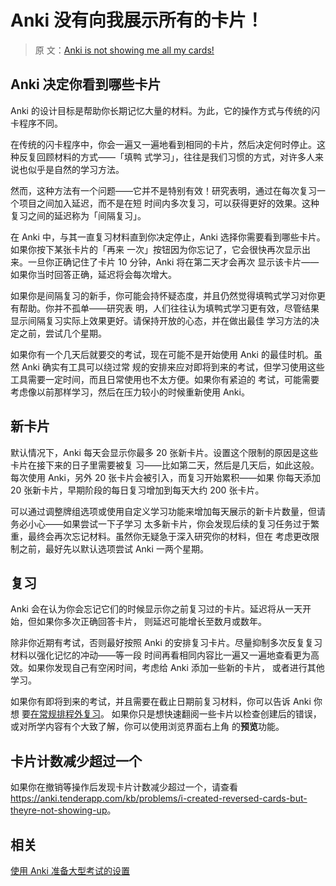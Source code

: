 # Anki 没有向我展示所有的卡片！

> 原
> 文：[Anki is not showing me all my cards!](https://faqs.ankiweb.net/anki-is-not-showing-me-all-my-cards.html)

<h2>Anki 决定你看到哪些卡片</h2>

Anki 的设计目标是帮助你长期记忆大量的材料。为此，它的操作方式与传统的闪卡程序不同。

在传统的闪卡程序中，你会一遍又一遍地看到相同的卡片，然后决定何时停止。这种反复回顾材料的方式——「填鸭
式学习」，往往是我们习惯的方式，对许多人来说也似乎是自然的学习方法。

然而，这种方法有一个问题——它并不是特别有效！研究表明，通过在每次复习一个项目之间加入延迟，而不是在短
时间内多次复习，可以获得更好的效果。这种复习之间的延迟称为「间隔复习」。

在 Anki 中，与其一直复习材料直到你决定停止，Anki 选择你需要看到哪些卡片。如果你按下某张卡片的「再来
一次」按钮因为你忘记了，它会很快再次显示出来。一旦你正确记住了卡片 10 分钟，Anki 将在第二天才会再次
显示该卡片——如果你当时回答正确，延迟将会每次增大。

如果你是间隔复习的新手，你可能会持怀疑态度，并且仍然觉得填鸭式学习对你更有帮助。你并不孤单——研究表
明，人们往往认为填鸭式学习更有效，尽管结果显示间隔复习实际上效果更好。请保持开放的心态，并在做出最佳
学习方法的决定之前，尝试几个星期。

如果你有一个几天后就要交的考试，现在可能不是开始使用 Anki 的最佳时机。虽然 Anki 确实有工具可以绕过常
规的安排来应对即将到来的考试，但学习使用这些工具需要一定时间，而且日常使用也不太方便。如果你有紧迫的
考试，可能需要考虑像以前那样学习，然后在压力较小的时候重新使用 Anki。

<h2>新卡片</h2>

默认情况下，Anki 每天会显示你最多 20 张新卡片。设置这个限制的原因是这些卡片在接下来的日子里需要被复
习——比如第二天，然后是几天后，如此这般。每次使用 Anki，另外 20 张卡片会被引入，而复习开始累积——如果
你每天添加 20 张新卡片，早期阶段的每日复习增加到每天大约 200 张卡片。

可以通过调整牌组选项或使用自定义学习功能来增加每天展示的新卡片数量，但请务必小心——如果尝试一下子学习
太多新卡片，你会发现后续的复习任务过于繁重，最终会再次忘记材料。虽然你无疑急于深入研究你的材料，但在
考虑更改限制之前，最好先以默认选项尝试 Anki 一两个星期。

<h2>复习</h2>

Anki 会在认为你会忘记它们的时候显示你之前复习过的卡片。延迟将从一天开始，但如果你多次正确回答卡片，
则延迟可能增长至数月或数年。

除非你近期有考试，否则最好按照 Anki 的安排复习卡片。尽量抑制多次反复复习材料以强化记忆的冲动——等一段
时间再看相同内容比一遍又一遍地查看更为高效。如果你发现自己有空闲时间，考虑给 Anki 添加一些新的卡片，
或者进行其他学习。

如果你有即将到来的考试，并且需要在截止日期前复习材料，你可以告诉 Anki 你想
要[在常规排程外复习](https://open-spaced-repetition.github.io/anki-manual-zh-CN/filtered-decks.html)。
如果你只是想快速翻阅一些卡片以检查创建后的错误，或对所学内容有个大致了解，你可以使用浏览界面右上角
的**预览**功能。

<h2>卡片计数减少超过一个</h2>

如果你在撤销等操作后发现卡片计数减少超过一个，请查看
<https://anki.tenderapp.com/kb/problems/i-created-reversed-cards-but-theyre-not-showing-up>。

<h2>相关</h2>

[使用 Anki 准备大型考试的设置](https://open-spaced-repetition.github.io/anki-faqs-zh-CN/settings-for-using-anki-to-prepare-for-a-large-exam.html)
